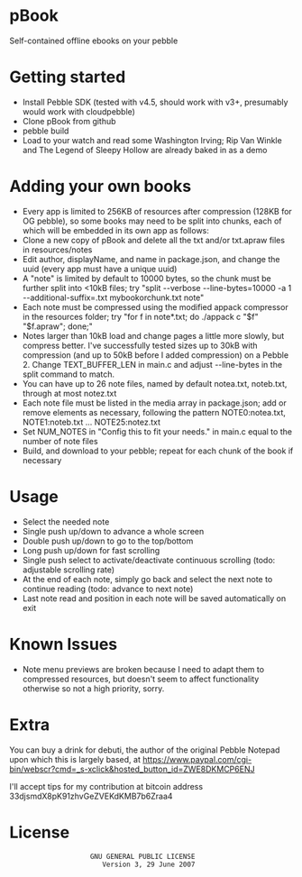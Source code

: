 pBook
=====

Self-contained offline ebooks on your pebble


Getting started
===============

- Install Pebble SDK (tested with v4.5, should work with v3+, presumably would work with cloudpebble)
- Clone pBook from github
- pebble build
- Load to your watch and read some Washington Irving; Rip Van Winkle and The Legend of Sleepy Hollow are already baked in as a demo


Adding your own books
=====================

- Every app is limited to 256KB of resources after compression (128KB for OG pebble), so some books may need to be split into chunks, each of which will be embedded in its own app as follows:
- Clone a new copy of pBook and delete all the txt and/or txt.apraw files in resources/notes
- Edit author, displayName, and name in package.json, and change the uuid (every app must have a unique uuid)
- A "note" is limited by default to 10000 bytes, so the chunk must be further split into &lt;10kB files; try "split --verbose --line-bytes=10000 -a 1 --additional-suffix=.txt mybookorchunk.txt note"
- Each note must be compressed using the modified appack compressor in the resources folder; try "for f in note*.txt; do ./appack c "$f" "$f.apraw"; done;"
- Notes larger than 10kB load and change pages a little more slowly, but compress better. I've successfully tested sizes up to 30kB with compression (and up to 50kB before I added compression) on a Pebble 2. Change TEXT\_BUFFER\_LEN in main.c and adjust --line-bytes in the split command to match.
- You can have up to 26 note files, named by default notea.txt, noteb.txt, through at most notez.txt
- Each note file must be listed in the media array in package.json; add or remove elements as necessary, following the pattern NOTE0:notea.txt, NOTE1:noteb.txt ... NOTE25:notez.txt
- Set NUM_NOTES in "Config this to fit your needs." in main.c equal to the number of note files
- Build, and download to your pebble; repeat for each chunk of the book if necessary


Usage
=====
- Select the needed note
- Single push up/down to advance a whole screen
- Double push up/down to go to the top/bottom
- Long push up/down for fast scrolling
- Single push select to activate/deactivate continuous scrolling (todo: adjustable scrolling rate)
- At the end of each note, simply go back and select the next note to continue reading (todo: advance to next note)
- Last note read and position in each note will be saved automatically on exit


Known Issues
============
- Note menu previews are broken because I need to adapt them to compressed resources, but doesn't seem to affect functionality otherwise so not a high priority, sorry.

 
Extra
=====

You can buy a drink for debuti, the author of the original Pebble Notepad upon which this is largely based, at https://www.paypal.com/cgi-bin/webscr?cmd=_s-xclick&hosted_button_id=ZWE8DKMCP6ENJ

I'll accept tips for my contribution at bitcoin address 33djsmdX8pK91zhvGeZVEKdKMB7b6Zraa4


License
=======
```
                    GNU GENERAL PUBLIC LICENSE
                       Version 3, 29 June 2007
```
